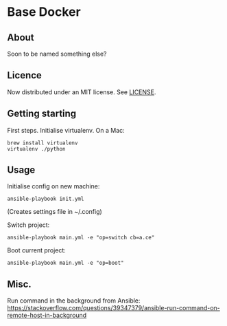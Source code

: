 
Base Docker
===

About
---
Soon to be named something else?

Licence
---
Now distributed under an
MIT license.  See [LICENSE](./LICENSE).


Getting starting
---

First steps. Initialise virtualenv. On a Mac:

    brew install virtualenv
    virtualenv ./python

Usage
---

Initialise config on new machine:

    ansible-playbook init.yml

(Creates settings file in ~/.config)

Switch project:

    ansible-playbook main.yml -e "op=switch cb=a.ce"

Boot current project:

    ansible-playbook main.yml -e "op=boot"


Misc.
---
Run command in the background from Ansible:
https://stackoverflow.com/questions/39347379/ansible-run-command-on-remote-host-in-background
